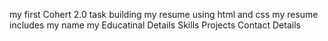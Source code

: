 my first Cohert 2.0 task
building my resume using html and css
my resume includes
my name
my Educatinal Details
Skills
Projects
Contact Details
